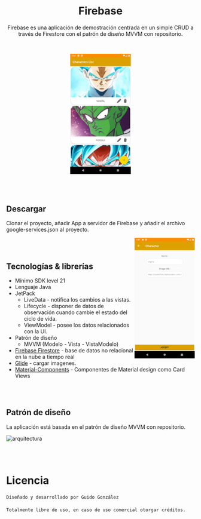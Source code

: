 <h1 align="center">Firebase</h1>

<p align="center">  
Firebase es una aplicación de demostración centrada en un simple CRUD a través de Firestore con el patrón de diseño MVVM con repositorio.
</p>
</br>

<p align="center">
<img src="/imagenes/imagen1.png" width="32%"/>
</p>

</br></br>

## Descargar

Clonar el proyecto, añadir App a servidor de Firebase y añadir el archivo google-services.json al proyecto.

<img src="/imagenes/imagen2.png" align="right" width="32%"/>

</br></br>

## Tecnologías & librerías

- Mínimo SDK level 21
- Lenguaje Java
- JetPack
  - LiveData - notifica los cambios a las vistas.
  - Lifecycle - disponer de datos de observación cuando cambie el estado del ciclo de vida.
  - ViewModel - posee los datos relacionados con la UI.
- Patrón de diseño
  - MVVM (Modelo - Vista - VistaModelo)
- [Firebase Firestore](https://firebase.google.com/docs/firestore) - base de datos no relacional en la nube a tiempo real
- [Glide](https://github.com/bumptech/glide) - cargar imagenes.
- [Material-Components](https://github.com/material-components/material-components-android) - Componentes de Material design como Card Views

</br></br>

## Patrón de diseño

La aplicación está basada en el patrón de diseño MVVM con repositorio.

![arquitectura](https://betabeers.com/uploads/blog/20190307_imagen_2.png)

</br></br>

# Licencia
```xml
Diseñado y desarrollado por Guido González

Totalmente libre de uso, en caso de uso comercial otorgar créditos.
```
